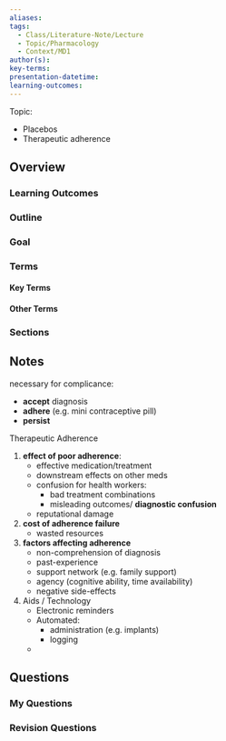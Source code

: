 ```yaml
---
aliases: 
tags:
  - Class/Literature-Note/Lecture
  - Topic/Pharmacology
  - Context/MD1
author(s): 
key-terms: 
presentation-datetime: 
learning-outcomes:
---
```

Topic: 
- Placebos
- Therapeutic adherence

## Overview
### Learning Outcomes

### Outline

### Goal

### Terms
#### Key Terms

#### Other Terms

### Sections


## Notes

necessary for complicance:
- **accept** diagnosis
- **adhere** (e.g. mini contraceptive pill)
- **persist**

Therapeutic Adherence

1. **effect of poor adherence**:
	- effective medication/treatment
	- downstream effects on other meds
	- confusion for health workers:
		- bad treatment combinations
		- misleading outcomes/ **diagnostic confusion**
	- reputational damage
2. **cost of adherence failure**
	- wasted resources
3. **factors affecting adherence**
	- non-comprehension of diagnosis
	- past-experience
	- support network (e.g. family support)
	- agency (cognitive ability, time availability)
	- negative side-effects
4. Aids / Technology
	- Electronic reminders
	- Automated:
		- administration (e.g. implants)
		- logging
	- 


## Questions

### My Questions
### Revision Questions




